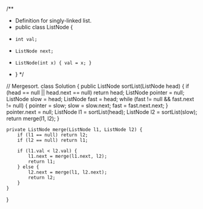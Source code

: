 /**
 * Definition for singly-linked list.
 * public class ListNode {
 *     int val;
 *     ListNode next;
 *     ListNode(int x) { val = x; }
 * }
 */

// Mergesort.
class Solution {
    public ListNode sortList(ListNode head) {
        if (head == null || head.next == null) return head;
        ListNode pointer = null;
        ListNode slow = head;
        ListNode fast = head;
        while (fast != null && fast.next != null) {
            pointer = slow;
            slow = slow.next;
            fast = fast.next.next;
        }
        pointer.next = null;
        ListNode l1 = sortList(head);
        ListNode l2 = sortList(slow);
        return merge(l1, l2);
    }
    
    private ListNode merge(ListNode l1, ListNode l2) {
        if (l1 == null) return l2;
        if (l2 == null) return l1;
        
        if (l1.val < l2.val) {
            l1.next = merge(l1.next, l2);
            return l1;
        } else {
            l2.next = merge(l1, l2.next);
            return l2;
        }
    }
}
